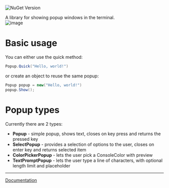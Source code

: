 ![NuGet Version](https://img.shields.io/nuget/v/PopupLib)


A library for showing popup windows in the terminal.  
![image](https://private-user-images.githubusercontent.com/145489575/442511978-1c940825-c92f-457d-b339-2cf6d1aeef91.png?jwt=eyJhbGciOiJIUzI1NiIsInR5cCI6IkpXVCJ9.eyJpc3MiOiJnaXRodWIuY29tIiwiYXVkIjoicmF3LmdpdGh1YnVzZXJjb250ZW50LmNvbSIsImtleSI6ImtleTUiLCJleHAiOjE3NDY5NzU0NjEsIm5iZiI6MTc0Njk3NTE2MSwicGF0aCI6Ii8xNDU0ODk1NzUvNDQyNTExOTc4LTFjOTQwODI1LWM5MmYtNDU3ZC1iMzM5LTJjZjZkMWFlZWY5MS5wbmc_WC1BbXotQWxnb3JpdGhtPUFXUzQtSE1BQy1TSEEyNTYmWC1BbXotQ3JlZGVudGlhbD1BS0lBVkNPRFlMU0E1M1BRSzRaQSUyRjIwMjUwNTExJTJGdXMtZWFzdC0xJTJGczMlMkZhd3M0X3JlcXVlc3QmWC1BbXotRGF0ZT0yMDI1MDUxMVQxNDUyNDFaJlgtQW16LUV4cGlyZXM9MzAwJlgtQW16LVNpZ25hdHVyZT0yNDhiMDc4YTU1MTgzMWRkMmE2MDcwNDIzZTU0YjhlODlmZTA4ZDU0ODNhNTJhNTFmODQ1Yzg3OGRmM2U4YTFlJlgtQW16LVNpZ25lZEhlYWRlcnM9aG9zdCJ9.0x4H9VlWce_RCH-GjQgeQJDFVwz3tGD3Iyi_vJZHEHE)
# Basic usage
You can either use the quick method:
```cs
Popup.Quick("Hello, world!")
```
or create an object to reuse the same popup:
```cs
Popup popup = new("Hello, world!")
popup.Show();
```
# Popup types
Currently there are 2 types:
- **Popup** - simple popup, shows text, closes on key press and returns the pressed key
- **SelectPopup** - provides a selection of options to the user, closes on enter key and returns selected item
- **ColorPickerPopup** - lets the user pick a ConsoleColor with preview
- **TextPromptPopup** - lets the user type a line of characters, with optional length limit and placeholder

---

[Documentation](https://hexahedron1.gitbook.io/hexahedron1s-things/popuplib/about)